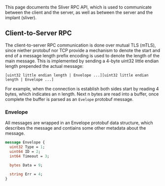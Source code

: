 This page documents the Sliver RPC API, which is used to communicate between the client and the server, as well as between the server and the implant (sliver).

## Client-to-Server RPC

The client-to-server RPC communication is done over mutual TLS (mTLS), since niether protobuf nor TCP provide a mechanism to denote the start and end of a message length prefix encoding is used to denote the length of the main message. This is implemented by sending a 4-byte uint32 little endian length prepended the actual message:

`[uint32 little endian length | Envelope ...][uint32 little endian length | Envelope ...]`

For example, when the connection is establish both sides start by reading 4 bytes, which indicates an n length. Next n bytes are read into a buffer, once complete the buffer is parsed as an `Evelope` protobuf message.

### Envelope

All messages are wrapped in an Envelope protobuf data structure, which describes the message and contiains some other metadata about the message.

```protobuf
message Envelope {
  uint32 Type = 1;
  uint64 ID = 2;
  int64 Timeout = 3;
  
  bytes Data = 9;

  string Err = 4;
}
```


